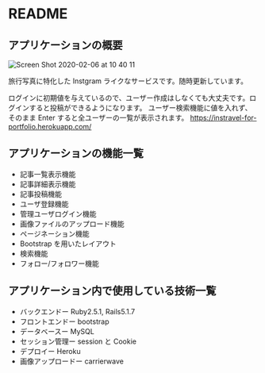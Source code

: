 # README

## アプリケーションの概要

![Screen Shot 2020-02-06 at 10 40 11](https://user-images.githubusercontent.com/39515581/73898572-26857f00-48cd-11ea-8512-6f6c29716279.png)

旅行写真に特化した Instgram ライクなサービスです。随時更新しています。

ログインに初期値を与えているので、ユーザー作成はしなくても大丈夫です。ログインすると投稿ができるようになります。
ユーザー検索機能に値を入れず、そのまま Enter すると全ユーザーの一覧が表示されます。
https://instravel-for-portfolio.herokuapp.com/

## アプリケーションの機能一覧

- 記事一覧表示機能
- 記事詳細表示機能
- 記事投稿機能
- ユーザ登録機能
- 管理ユーザログイン機能
- 画像ファイルのアップロード機能
- ページネーション機能
- Bootstrap を用いたレイアウト
- 検索機能
- フォロー/フォロワー機能

## アプリケーション内で使用している技術一覧

- バックエンドー Ruby2.5.1, Rails5.1.7
- フロントエンドー bootstrap
- データベースー MySQL
- セッション管理ー session と Cookie
- デプロイー Heroku
- 画像アップロードー carrierwave
